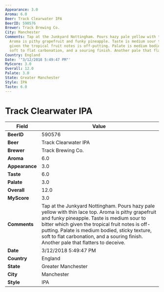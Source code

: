 ```yaml
---
Appearance: 3.0
Aroma: 6.0
Beer: Track Clearwater IPA
BeerID: 590576
Brewer: Track Brewing Co.
City: Manchester
Comments: Tap at the Junkyard Nottingham. Pours hazy pale yellow with thin lace top.
  Aroma is pithy grapefruit and funky pineapple. Taste is medium sour to bitter which
  given the tropical fruit notes is off-putting. Palate is medium bodied, sticky texture,
  soft to flat carbonation, and a souring finish. Another pale that flatters to deceive.
Country: England
Date: '"3/12/2018 5:49:47 PM"'
MyScore: 3.0
Overall: 12.0
Palate: 3.0
State: Greater Manchester
Style: IPA
Taste: 6.0
---
```


# Track Clearwater IPA

| Field         | Value |
|---------------|-------|
| **BeerID** | 590576 |
| **Beer** | Track Clearwater IPA |
| **Brewer** | Track Brewing Co. |
| **Aroma** | 6.0 |
| **Appearance** | 3.0 |
| **Taste** | 6.0 |
| **Palate** | 3.0 |
| **Overall** | 12.0 |
| **MyScore** | 3.0 |
| **Comments** | Tap at the Junkyard Nottingham. Pours hazy pale yellow with thin lace top. Aroma is pithy grapefruit and funky pineapple. Taste is medium sour to bitter which given the tropical fruit notes is off-putting. Palate is medium bodied, sticky texture, soft to flat carbonation, and a souring finish. Another pale that flatters to deceive. |
| **Date** | 3/12/2018 5:49:47 PM |
| **Country** | England |
| **State** | Greater Manchester |
| **City** | Manchester |
| **Style** | IPA |
